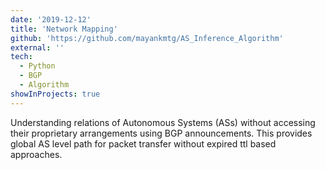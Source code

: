 ```yaml
---
date: '2019-12-12'
title: 'Network Mapping'
github: 'https://github.com/mayankmtg/AS_Inference_Algorithm'
external: ''
tech:
  - Python
  - BGP
  - Algorithm
showInProjects: true
---
```


Understanding relations of Autonomous Systems (ASs) without accessing their proprietary arrangements using BGP announcements. This provides global AS level path for packet transfer without expired ttl based approaches.
